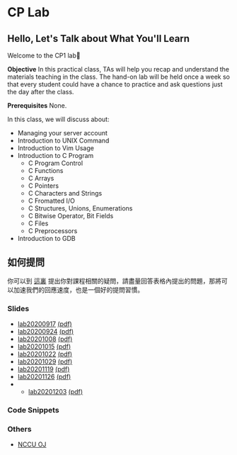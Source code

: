 # CP Lab

## Hello, Let's Talk about What You'll Learn
Welcome to the CP1 lab🎉

**Objective** In this practical class, TAs will help you recap and understand the materials teaching in the class. The hand-on lab will be held once a week so that every student could have a chance to practice and ask questions just the day after the class.

**Prerequisites** None.

In this class, we will discuss about:

- Managing your server account
- Introduction to UNIX Command
- Introduction to Vim Usage
- Introduction to C Program
  - C Program Control
  - C Functions
  - C Arrays
  - C Pointers
  - C Characters and Strings
  - C Fromatted I/O
  - C Structures, Unions, Enumerations
  - C Bitwise Operator, Bit Fields
  - C Files
  - C Preprocessors
- Introduction to GDB


## 如何提問
你可以到 [這裏](https://github.com/josix/NCCUCSCPLab/issues/new?assignees=&labels=question&template=ask-question.md&title=%5BQuestion%5D) 提出你對課程相關的疑問，請盡量回答表格內提出的問題，那將可以加速我們的回應速度，也是一個好的提問習慣。

### Slides
- [lab20200917](lab20200917/index.html) [(pdf)](lab20200917/index.pdf)
- [lab20200924](lab20200924/index.html) [(pdf)](lab20200924/index.pdf)
- [lab20201008](lab20201008/index.html) [(pdf)](lab20201008/index.pdf)
- [lab20201015](lab20201015/index.html) [(pdf)](lab20201015/index.pdf)
- [lab20201022](lab20201022/index.html) [(pdf)](lab20201022/index.pdf)
- [lab20201029](lab20201029/index.html) [(pdf)](lab20201029/index.pdf)
- [lab20201119](lab20201119/index.html) [(pdf)](lab20201119/index.pdf)
- [lab20201126](lab20201126/index.html) [(pdf)](lab20201126/index.pdf)
- - [lab20201203](lab20201203/index.html) [(pdf)](lab20201203/index.pdf)

### Code Snippets

### Others
- [NCCU OJ](https://oj.mozix.ebg.tw/)
